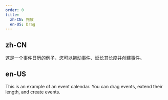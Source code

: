 ```yaml
---
order: 0
title:
  zh-CN: 拖放
  en-US: Drag
---
```


## zh-CN

这是一个事件日历的例子，您可以拖动事件、延长其长度并创建事件。

## en-US

This is an example of an event calendar. You can drag events, extend their length, and create events.